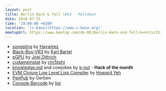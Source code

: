 ```yaml
---
layout: post
title: Berlin Hack & Tell \#63 - Meltdown
date: 2018-07-31
time: '19:00:00 +0100'
location: '[c-base](https://www.c-base.org)'
meetupUrl: https://www.meetup.com/de-DE/Berlin-Hack-and-Tell/events/253093638/
---
```


* [songsling](https://songsling.io/) by [Haywirez](https://haywirez.com/)
* [Black-Box-VR3](http://www.linux-games.com/black-box-VR3/) by [Karl Bartel](http://www.karl.berlin/)
* [eGPU](https://hackaday.io/project/27615-egpu) by [Joel Dittrich](https://joeldittrich.se/)
* [cudamemstat](https://gist.github.com/chr5tphr/209860ce30768f4f58d676f23630f76c) by [chr5tpht](https://github.com/chr5tphr)
* [knowledge.md](https://gist.github.com/k-nut/41292af91a4f1c80324230c35cdb9c28) and cowjokes by [k-nut](https://k-nut.eu/) - **Hack of the month**
* [EVM Clojure Low Level Lisp Compiler](https://github.com/hayeah/evm-clojure) by [Howard Yeh](https://github.com/hayeah)
* [PenPub](http://penpub.ink/) by Gerben
* [Console Barcode](https://github.com/walleth/console-barcodes) by [ligi](https://ligi.de/)

